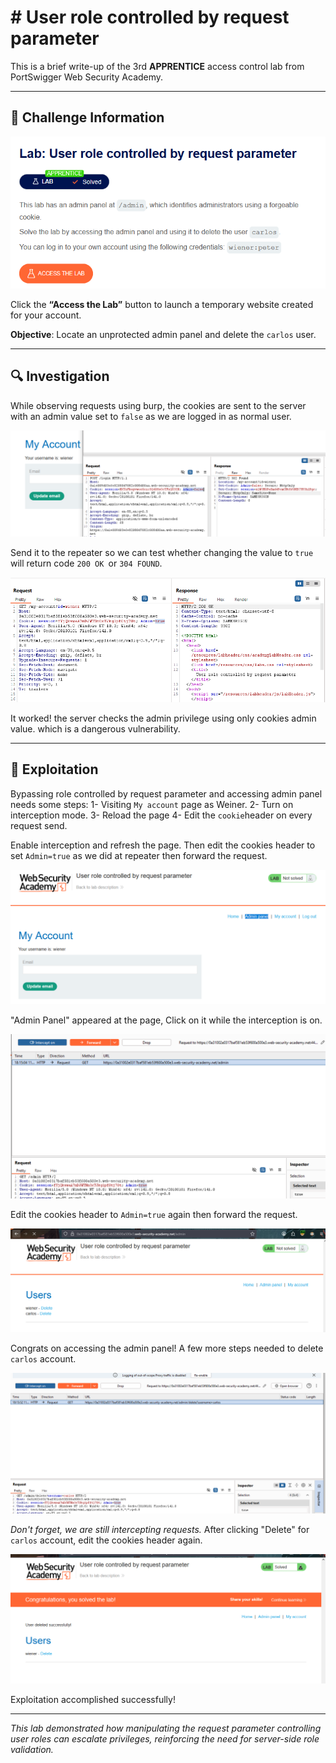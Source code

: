 # # User role controlled by request parameter
  

This is a brief write-up of the 3rd **APPRENTICE** access control lab from PortSwigger Web Security Academy.

---
## 🧩 Challenge Information

![Challenge Screenshot](images/challenge-screenshot.png)

Click the **“Access the Lab”** button to launch a temporary website created for your account.

**Objective**:  Locate an unprotected admin panel and delete the `carlos` user.

---
## 🔍 Investigation

While observing requests using burp, the cookies are sent to the server with an admin value set to `false` as we are logged in as normal user. 

![Investigate Requests](images/investigate-requests.png)

Send it to the repeater so we can test whether changing the value to `true` will return code `200 OK `or `304 FOUND`.

![Test Repeater](images/repeater-test.png)

It worked! the server checks the admin privilege using only cookies admin value. which is a dangerous vulnerability.

---
## 🚨 Exploitation

Bypassing role controlled by request parameter and accessing admin panel needs some steps:
	1- Visiting `My account` page as Weiner.
	2- Turn on interception mode.
	3- Reload the page 
	4- Edit the `cookie`header on every request send. 
	
Enable interception and refresh the page. Then edit the cookies header to set `Admin=true` as we did at repeater then forward the request.
 
![Accessing Admin Panel](images/exploiting1.png)

"Admin Panel" appeared at the page, Click on it while the interception is on.

![Editing Header 1](images/exploiting2.png)

Edit the cookies header to `Admin=true` again then forward the request. 

![Access Admin Panel](images/exploiting3.png)
 
 Congrats on accessing the admin panel! 
 A few more steps needed to delete `carlos` account.
 
![Edit Header 2](images/exploiting4.png)  
  
 *Don't forget, we are still intercepting requests.*
 After clicking "Delete" for `carlos` account, edit the cookies header again.

![Exploited](images/exploited.png)
 
 
 Exploitation accomplished successfully!
  
 ---
 
 *This lab demonstrated how manipulating the request parameter controlling user roles can escalate privileges, reinforcing the need for server-side role validation.* 